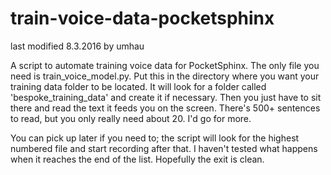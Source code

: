 # train-voice-data-pocketsphinx

last modified 8.3.2016 by umhau

A script to automate training voice data for PocketSphinx.  The only file you need is train_voice_model.py.  Put this in the directory where you want your training data folder to be located.  It will look for a folder called 'bespoke_training_data' and create it if necessary.  Then you just have to sit there and read the text it feeds you on the screen. There's 500+ sentences to read, but you only really need about 20.  I'd go for more.  

You can pick up later if you need to; the script will look for the highest numbered file and start recording after that.  I haven't tested what happens when it reaches the end of the list.  Hopefully the exit is clean. 

